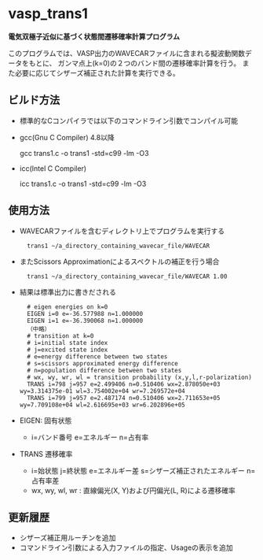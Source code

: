 # vasp_trans1

__電気双極子近似に基づく状態間遷移確率計算プログラム__

このプログラムでは、VASP出力のWAVECARファイルに含まれる擬波動関数データをもとに、
ガンマ点上(k=0)の２つのバンド間の遷移確率計算を行う。
また必要に応じてシザーズ補正された計算を実行できる。

## ビルド方法
* 標準的なCコンパイラでは以下のコマンドライン引数でコンパイル可能
 * gcc(Gnu C Compiler) 4.8以降
    
    gcc trans1.c -o trans1 -std=c99 -lm -O3

 * icc(Intel C Compiler)
    
    icc trans1.c -o trans1 -std=c99 -lm -O3

## 使用方法
* WAVECARファイルを含むディレクトリ上でプログラムを実行する

        trans1 ~/a_directory_containing_wavecar_file/WAVECAR

* またScissors Approximationによるスペクトルの補正を行う場合

        trans1 ~/a_directory_containing_wavecar_file/WAVECAR 1.00


* 結果は標準出力に書きだされる

        # eigen energies on k=0
        EIGEN i=0 e=-36.577988 n=1.000000
        EIGEN i=1 e=-36.390068 n=1.000000
        （中略）
        # transition at k=0
        # i=initial state index
        # j=excited state index
        # e=energy difference between two states
        # s=scissors approximated energy difference
        # n=population difference between two states
        # wx, wy, wr, wl = transition probability (x,y,l,r-polarization)
        TRANS i=798 j=957 e=2.499406 n=0.510406 wx=2.878050e+03 wy=3.314375e-01 wl=3.754002e+04 wr=7.269572e+04
        TRANS i=799 j=957 e=2.487174 n=0.510406 wx=2.711653e+05 wy=7.709108e+04 wl=2.616695e+03 wr=6.202896e+05

* EIGEN: 固有状態
    * i=バンド番号 e=エネルギー n=占有率
* TRANS 遷移確率
    * i=始状態 j=終状態 e=エネルギー差 s=シザーズ補正されたエネルギー n=占有率差
    * wx, wy, wl, wr : 直線偏光(X, Y)および円偏光(L, R)による遷移確率

## 更新履歴
* シザーズ補正用ルーチンを追加
* コマンドライン引数による入力ファイルの指定、Usageの表示を追加


